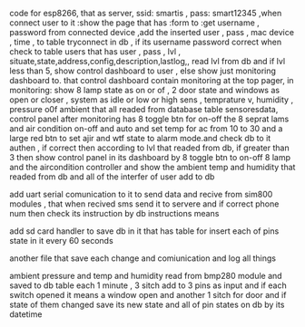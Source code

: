 code for esp8266, that as server, ssid: smartis , pass: smart12345 ,when connect user to it :show the page that has :form to :get username , password from connected device ,add the inserted user , pass , mac device , time , to table tryconnect in db , if its username password correct when check to table users that has user , pass , lvl , situate,state,address,config,description,lastlog,, read lvl from db and if lvl less than 5, show control dashboard to user , else show just monitoring dashboard to. that control dashboard contain monitoring at the top pager, in monitoring: show 8 lamp state as on or of , 2 door state and windows as open or closer , system as idle or low or high sens , temprature v, humidity , pressure o0f ambient that all readed from database table sensoresdata, control panel after monitoring has 8 toggle btn for on-off the 8 seprat lams and air condition on-off and auto and set temp for ac from 10 to 30 and a large red btn to set ajir and wtf state to alarm mode.and check db to it authen , if correct then according to lvl that readed from db, if greater than 3 then show control panel in its dashboard by 8 toggle btn to on-off 8 lamp and the aircondition controller and show the ambient temp and humidity that readed from db and all of the interfer of user add to db





add uart serial comunication to it to send data and recive from sim800 modules , that when recived sms send it to servere and if correct phone num then check its instruction by db instructions means


add sd card handler to save db in it that has table for insert each of pins state in it every 60 seconds

another file that save each change and comiunication and log all things

ambient pressure and temp and humidity read from bmp280 module and saved to db table each 1 minute , 3 sitch add to 3 pins as input and if each switch opened it means a window open and another 1 sitch for door and if state of them changed save its new state and all of pin states on db by its datetime

